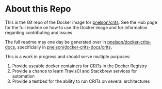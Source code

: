 # About this Repo

This is the Git repo of the Docker image for [pnelson/crits](https://registry.hub.docker.com/u/pnelson/crits/). See the Hub page for the full readme on how to use the Docker image and for information regarding contributing and issues.

The full readme may one day be generated over in [pnelson/docker-crits-docs](https://github.com/pnelson/docker-crits-docs),
specificially in [pnelson/docker-crits-docs/crits](https://github.com/pnelson/docker-crits-docs/crits).

This is a work in progress and should serve multiple purposes:

1. Provide useable docker containers for [CRITs](https://github.com/crits/crits) in the Docker Registry
1. Provide a chance to learn TravisCI and Stackbrew services for automation
1. Provide a testbed for the ability to run CRITs on several architectures
